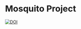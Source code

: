 # Mosquito Project

[![DOI](https://zenodo.org/badge/977804393.svg)](https://doi.org/10.5281/zenodo.15343757)